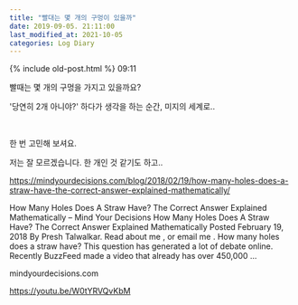 ```yaml
---
title: "빨대는 몇 개의 구멍이 있을까"
date: 2019-09-05. 21:11:00
last_modified_at: 2021-10-05
categories: Log Diary
---
```

{% include old-post.html %}
09:11

빨때는 몇 개의 구멍을 가지고 있을까요?

'당연히 2개 아니야?' 하다가 생각을 하는 순간, 미지의 세계로..

​

한 번 고민해 보셔요.

저는 잘 모르겠습니다. 한 개인 것 같기도 하고..

​https://mindyourdecisions.com/blog/2018/02/19/how-many-holes-does-a-straw-have-the-correct-answer-explained-mathematically/


 
How Many Holes Does A Straw Have? The Correct Answer Explained Mathematically – Mind Your Decisions
How Many Holes Does A Straw Have? The Correct Answer Explained Mathematically Posted February 19, 2018 By Presh Talwalkar. Read about me , or email me . How many holes does a straw have? This question has generated a lot of debate online. Recently BuzzFeed made a video that already has over 450,000 ...

mindyourdecisions.com

https://youtu.be/W0tYRVQvKbM